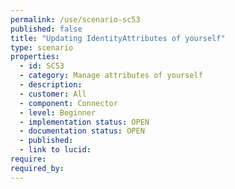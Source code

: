 ```yaml
---
permalink: /use/scenario-sc53
published: false
title: "Updating IdentityAttributes of yourself"
type: scenario
properties:
  - id: SC53
  - category: Manage attributes of yourself
  - description: 
  - customer: All
  - component: Connector
  - level: Beginner
  - implementation status: OPEN
  - documentation status: OPEN
  - published: 
  - link to lucid: 
require:
required_by:
---
```


